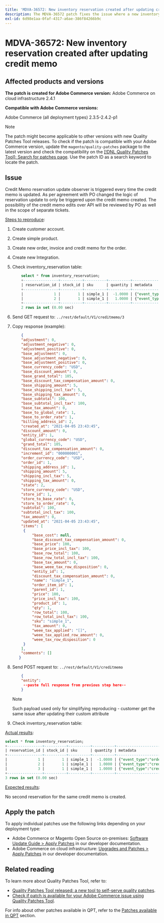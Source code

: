 ```yaml
---
title: 'MDVA-36572: New inventory reservation created after updating credit memo'
description: The MDVA-36572 patch fixes the issue where a new inventory reservation is created after updating the credit memo. This patch is available when the [Quality Patches Tool (QPT)](https://devdocs.magento.com/guides/v2.4/comp-mgr/patching.html#mqp) 1.0.25 is installed. The patch ID is MDVA-36572. Please note that the issue is scheduled to be fixed in Adobe Commerce 2.4.4.
exl-id: 6d98e1aa-0faf-4317-a6ae-386f84266b9c
---
```

# MDVA-36572: New inventory reservation created after updating credit memo


## Affected products and versions

**The patch is created for Adobe Commerce version:**
Adobe Commerce on cloud infrastructure 2.4.1

**Compatible with Adobe Commerce versions:**

Adobe Commerce (all deployment types) 2.3.5-2.4.2-p1

>[!NOTE]
>
>The patch might become applicable to other versions with new Quality Patches Tool releases. To check if the patch is compatible with your Adobe Commerce version, update the `magento/quality-patches` package to the latest version and check the compatibility on the [[!DNL Quality Patches Tool]: Search for patches page](https://devdocs.magento.com/quality-patches/tool.html#patch-grid). Use the patch ID as a search keyword to locate the patch.

## Issue

Credit Memo reservation update observer is triggered every time the credit memo is updated. As per agreement with PO changed the logic of reservation update to only be triggered upon the credit memo created. The possibility of the credit memo edits over API will be reviewed by PO as well in the scope of separate tickets.

<u>Steps to reproduce</u>:

1. Create customer account.
1. Create simple product.
1. Create new order, invoice and credit memo for the order.
1. Create new Integration.
1. Check inventory_reservation table:

   ```SQL
       select * from inventory_reservation;
       +----------------+----------+----------+----------+-------------------------------------------------------------------------------------------------------------+
       | reservation_id | stock_id | sku      | quantity | metadata                                                                                                    |
       +----------------+----------+----------+----------+-------------------------------------------------------------------------------------------------------------+
       |              1 |        1 | simple_1 |  -1.0000 | {"event_type":"order_placed","object_type":"order","object_id":"","object_increment_id":"000000001"}        |
       |              2 |        1 | simple_1 |   1.0000 | {"event_type":"creditmemo_created","object_type":"order","object_id":"1","object_increment_id":"000000001"} |
       +----------------+----------+----------+----------+-------------------------------------------------------------------------------------------------------------+
       2 rows in set (0.00 sec)
   ```

1. Send GET request to: `../rest/default/V1/creditmemo/3`
1. Copy response (example):

   ```JSON
       {
       "adjustment": 0,
       "adjustment_negative": 0,
       "adjustment_positive": 0,
       "base_adjustment": 0,
       "base_adjustment_negative": 0,
       "base_adjustment_positive": 0,
       "base_currency_code": "USD",
       "base_discount_amount": 0,
       "base_grand_total": 105,
       "base_discount_tax_compensation_amount": 0,
       "base_shipping_amount": 5,
       "base_shipping_incl_tax": 5,
       "base_shipping_tax_amount": 0,
       "base_subtotal": 100,
       "base_subtotal_incl_tax": 100,
       "base_tax_amount": 0,
       "base_to_global_rate": 1,
       "base_to_order_rate": 1,
       "billing_address_id": 2,
       "created_at": "2021-04-05 23:43:45",
       "discount_amount": 0,
       "entity_id": 1,
       "global_currency_code": "USD",
       "grand_total": 105,
       "discount_tax_compensation_amount": 0,
       "increment_id": "000000001",
       "order_currency_code": "USD",
       "order_id": 1,
       "shipping_address_id": 1,
       "shipping_amount": 5,
       "shipping_incl_tax": 5,
       "shipping_tax_amount": 0,
       "state": 2,
       "store_currency_code": "USD",
       "store_id": 1,
       "store_to_base_rate": 0,
       "store_to_order_rate": 0,
       "subtotal": 100,
       "subtotal_incl_tax": 100,
       "tax_amount": 0,
       "updated_at": "2021-04-05 23:43:45",
       "items": [
        {
            "base_cost": null,
            "base_discount_tax_compensation_amount": 0,
            "base_price": 100,
            "base_price_incl_tax": 100,
            "base_row_total": 100,
            "base_row_total_incl_tax": 100,
            "base_tax_amount": 0,
            "base_weee_tax_row_disposition": 0,
            "entity_id": 1,
            "discount_tax_compensation_amount": 0,
            "name": "simple_1",
            "order_item_id": 1,
            "parent_id": 1,
            "price": 100,
            "price_incl_tax": 100,
            "product_id": 1,
            "qty": 1,
            "row_total": 100,
            "row_total_incl_tax": 100,
            "sku": "simple_1",
            "tax_amount": 0,
            "weee_tax_applied": "[]",
            "weee_tax_applied_row_amount": 0,
            "weee_tax_row_disposition": 0
        }
       ],
       "comments": []
      }
   ```

1. Send POST request to: `../rest/default/V1/creditmemo`

   ```JSON
       {
       "entity":
        --paste full response from previous step here--
       }
   ```

   >[!NOTE]
   >
   >Such payload used only for simplifying reproducing - customer get the same issue after updating their custom attribute

1. Check inventory_reservation table:

<u>Actual results</u>:

```sql
select * from inventory_reservation;
+----------------+----------+----------+----------+-------------------------------------------------------------------------------------------------------------+
| reservation_id | stock_id | sku      | quantity | metadata                                                                                                    |
+----------------+----------+----------+----------+-------------------------------------------------------------------------------------------------------------+
|              1 |        1 | simple_1 |  -1.0000 | {"event_type":"order_placed","object_type":"order","object_id":"","object_increment_id":"000000001"}        |
|              2 |        1 | simple_1 |   1.0000 | {"event_type":"creditmemo_created","object_type":"order","object_id":"1","object_increment_id":"000000001"} |
|              3 |        1 | simple_1 |   1.0000 | {"event_type":"creditmemo_created","object_type":"order","object_id":"1","object_increment_id":"000000001"} |
+----------------+----------+----------+----------+-------------------------------------------------------------------------------------------------------------+
3 rows in set (0.00 sec)
```

<u>Expected results</u>:

No second reservation for the same credit memo is created.

## Apply the patch

To apply individual patches use the following links depending on your deployment type:

* Adobe Commerce or Magento Open Source on-premises: [Software Update Guide > Apply Patches](https://devdocs.magento.com/guides/v2.4/comp-mgr/patching/mqp.html) in our developer documentation.
* Adobe Commerce on cloud infrastructure: [Upgrades and Patches > Apply Patches](https://devdocs.magento.com/cloud/project/project-patch.html) in our developer documentation.

## Related reading

To learn more about Quality Patches Tool, refer to:

* [Quality Patches Tool released: a new tool to self-serve quality patches](/help/announcements/adobe-commerce-announcements/magento-quality-patches-released-new-tool-to-self-serve-quality-patches.md).
* [Check if patch is available for your Adobe Commerce issue using Quality Patches Tool](/help/support-tools/patches-available-in-qpt-tool/check-patch-for-magento-issue-with-magento-quality-patches.md).

For info about other patches available in QPT, refer to the [Patches available in QPT](https://support.magento.com/hc/en-us/sections/360010506631-Patches-available-in-MQP-tool-) section.
